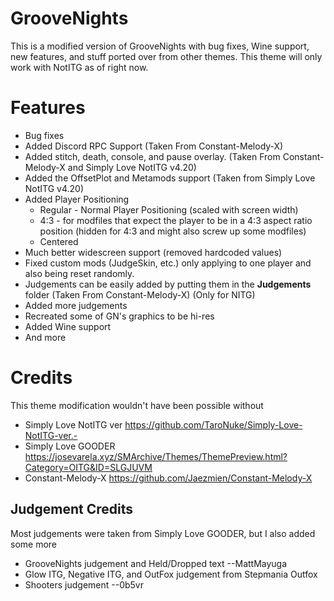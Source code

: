 GrooveNights
============
This is a modified version of GrooveNights with bug fixes, Wine support, new features, and stuff ported over from other themes. This theme will only work with NotITG as of right now.
# Features
- Bug fixes
- Added Discord RPC Support (Taken From Constant-Melody-X) 
- Added stitch, death, console, and pause overlay. (Taken From Constant-Melody-X and Simply Love NotITG v4.20)   
- Added the OffsetPlot and Metamods support (Taken from Simply Love NotITG v4.20)
- Added Player Positioning 
  - Regular - Normal Player Positioning (scaled with screen width)
  - 4:3 - for modfiles that expect the player to be in a 4:3 aspect ratio position (hidden for 4:3 and might also screw up some modfiles) 
  - Centered
- Much better widescreen support (removed hardcoded values)
- Fixed custom mods (JudgeSkin, etc.) only applying to one player and also being reset randomly.
- Judgements can be easily added by putting them in the __Judgements__ folder (Taken From Constant-Melody-X) (Only for NITG)
- Added more judgements
- Recreated some of GN's graphics to be hi-res
- Added Wine support
- And more
# Credits
This theme modification wouldn't have been possible without 
- Simply Love NotITG ver https://github.com/TaroNuke/Simply-Love-NotITG-ver.-
- Simply Love GOODER https://josevarela.xyz/SMArchive/Themes/ThemePreview.html?Category=OITG&ID=SLGJUVM
- Constant-Melody-X https://github.com/Jaezmien/Constant-Melody-X
## Judgement Credits
Most judgements were taken from Simply Love GOODER, but I also added some more
- GrooveNights judgement and Held/Dropped text --MattMayuga
- Glow ITG, Negative ITG, and OutFox judgement from Stepmania Outfox
- Shooters judgement --0b5vr

